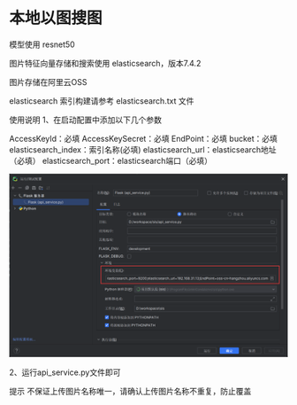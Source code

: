 # 本地以图搜图

模型使用 resnet50

图片特征向量存储和搜索使用 elasticsearch，版本7.4.2

图片存储在阿里云OSS

elasticsearch 索引构建请参考 elasticsearch.txt 文件

使用说明
1、在启动配置中添加以下几个参数

AccessKeyId：必填
AccessKeySecret：必填
EndPoint：必填
bucket：必填
elasticsearch_index：索引名称(必填)
elasticsearch_url：elasticsearch地址（必填）
elasticsearch_port：elasticsearch端口（必填）

![image-20240219161523371](README.assets/image-20240219161523371.png)

2、运行api_service.py文件即可

提示
不保证上传图片名称唯一，请确认上传图片名称不重复，防止覆盖